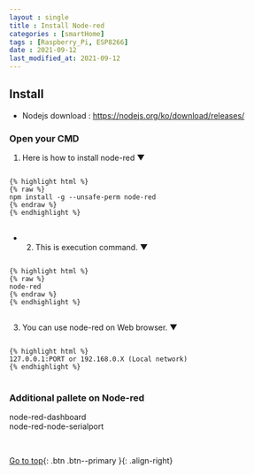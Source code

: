 ```yaml
---
layout : single
title : Install Node-red
categories : [smartHome]
tags : [Raspberry_Pi, ESP8266]
date : 2021-09-12
last_modified_at: 2021-09-12
---
```


## Install <br>

- Nodejs download : <https://nodejs.org/ko/download/releases/> <br>

### Open your CMD <br> 

1. Here is how to install node-red ▼
<pre>
<code>
{% highlight html %}
{% raw %}
npm install -g --unsafe-perm node-red
{% endraw %}
{% endhighlight %}
</code>
</pre>
- 2. This is execution command. ▼
<pre>
<code>
{% highlight html %}
{% raw %}
node-red
{% endraw %}
{% endhighlight %}
</code>
</pre>
3. You can use node-red on Web browser. ▼
<pre>
<code>
{% highlight html %}
127.0.0.1:PORT or 192.168.0.X (Local network)
{% endhighlight %}
</code>
</pre>




###  Additional pallete on Node-red

node-red-dashboard <br>
node-red-node-serialport <br>

<br> 

[Go to top](#){: .btn .btn--primary }{: .align-right}

